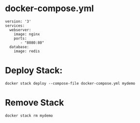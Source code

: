 # docker-compose.yml

    version: '3'
    services:
      webserver:
        image: nginx
        ports:
           - "8080:80"
      database:
        image: redis
        
# Deploy Stack:

    docker stack deploy --compose-file docker-compose.yml mydemo

# Remove Stack

    docker stack rm mydemo
